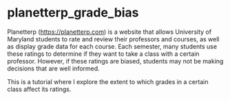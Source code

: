 # planetterp_grade_bias
Planetterp (https://planetterp.com) is a website that allows University of Maryland students to rate and review their professors and courses, as well as display grade data for each course. Each semester, many students use these ratings to determine if they want to take a class with a certain professor. However, if these ratings are biased, students may not be making decisions that are well informed.

This is a tutorial where I explore the extent to which grades in a certain class affect its ratings.
